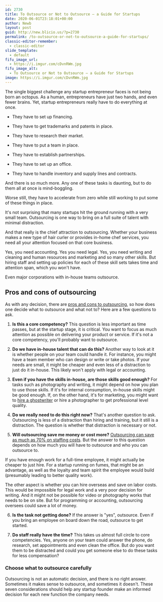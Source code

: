 ```yaml
---
id: 2730
title: To Outsource or Not to Outsource – a Guide for Startups
date: 2020-06-01T23:18:01+00:00
author: Newb
layout: post
guid: http://new.blicio.us/?p=2730
permalink: /to-outsource-or-not-to-outsource-a-guide-for-startups/
classic-editor-remember:
  - classic-editor
slide_template:
  - default
fifu_image_url:
  - https://i.imgur.com/cDvnRWm.jpg
fifu_image_alt:
  - To Outsource or Not to Outsource – a Guide for Startups
image: https://i.imgur.com/cDvnRWm.jpg
---
```

The single biggest challenge any startup entrepreneur faces is not being born an octopus. As a human, entrepreneurs have just two hands, and even fewer brains. Yet, startup entrepreneurs really have to do everything at once.

  * They have to set up financing.

  * They have to get trademarks and patents in place.

  * They have to research their market.

  * They have to put a team in place.

  * They have to establish partnerships.

  * They have to set up an office.

  * They have to handle inventory and supply lines and contracts.

And there is so much more. Any one of these tasks is daunting, but to do them all at once is mind-boggling.

Worse still, they have to accelerate from zero while still working to put some of these things in place.

It's not surprising that many startups hit the ground running with a very small team. Outsourcing is one way to bring on a full suite of talent with minimal distraction.

And that really is the chief attraction to outsourcing. Whether your business makes a new type of hair curler or provides in-home chef services, you need all your attention focused on that core business.

Yes, you need accounting. Yes you need legal. Yes, you need writing and cleaning and human resources and marketing and so many other skills. But hiring staff and setting up policies for each of these skill sets takes time and attention span, which you won't have.

Even major corporations with in-house teams outsource.

## Pros and cons of outsourcing

As with any decision, there are [pros and cons to outsourcing](https://jobs.lovetoknow.com/Pros_and_Cons_of_Outsourcing), so how does one decide what to outsource and what not to? Here are a few questions to ask.

  1. **Is this a core competency?** This question is less important as time passes, but at the startup stage, it is critical. You want to focus as much attention as possible on delivering your product or service. If it's not a core competency, you'll probably want to outsource.

  2. **Do we have in-house talent that can do this?** Another way to look at it is whether people on your team could handle it. For instance, you might have a team member who can design or write or take photos. If your needs are small, it might be cheaper and even less of a distraction to just do it in-house. This likely won't apply with legal or accounting.

  3. **Even if you have the skills in-house, are those skills good enough?** For tasks such as photography and writing, it might depend on how you plan to use those skills. If it's for internal consumption, in-house skills might be good enough. If, on the other hand, it's for marketing, you might want to [hire a ghostwriter](https://thgmwriters.com/writing/ghost-writers/) or hire a photographer to get professional level quality.

  4. **Do we really need to do this right now?** That's another question to ask. Outsourcing is less of a distraction than hiring and training, but it still is a distraction. The question is whether that distraction is necessary or not.

  5. **Will outsourcing save me money or cost more?** [Outsourcing can save as much as 70% on staffing costs](https://myvirtualpeople.com/how-does-virtual-staffing-reduce-cost.html). But the answer to this question depends on how much you will have to outsource and who you can outsource to. 

If you have enough work for a full-time employee, it might actually be cheaper to just hire. For a startup running on fumes, that might be an advantage, as well as the loyalty and team spirit the employee would build (presumably leading to better quality work). 

The other aspect is whether you can hire overseas and save on labor costs. This would be impossible for legal work and a very poor decision for writing. And it might not be possible for video or photography works that needs to be on site. But for programming or accounting, outsourcing oversees could save a lot of money.

<ol start="6">
  <li>
    <p>
      <strong>Is the task not getting done?</strong> If the answer is "yes", outsource. Even if you bring an employee on board down the road, outsource to get started.
    </p>
  </li>
  
  <li>
    <p>
      <strong>Do staff really have the time?</strong> This takes us almost full circle to core competencies. Yes, anyone on your team could answer the phone, do research, set appointments and even clean the office. But do you want them to be distracted and could you get someone else to do these tasks for less compensation?
    </p>
  </li>
</ol>

### Choose what to outsource carefully

Outsourcing is not an automatic decision, and there is no right answer. Sometimes it makes sense to outsource, and sometimes it doesn't. These seven considerations should help any startup founder make an informed decision for each new function the company needs.